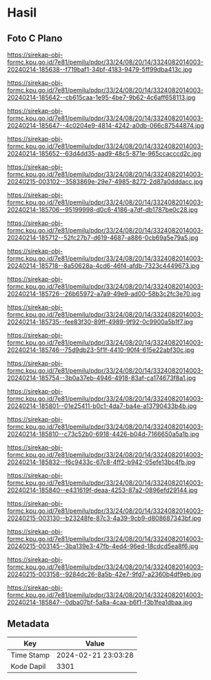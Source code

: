 # Hasil

## Foto C Plano

https://sirekap-obj-formc.kpu.go.id/7e81/pemilu/pdpr/33/24/08/20/14/3324082014003-20240214-185638--f719baf1-34bf-4183-9479-5ff99dba413c.jpg

https://sirekap-obj-formc.kpu.go.id/7e81/pemilu/pdpr/33/24/08/20/14/3324082014003-20240214-185642--cb615caa-1e95-4be7-9b62-4c6aff658113.jpg

https://sirekap-obj-formc.kpu.go.id/7e81/pemilu/pdpr/33/24/08/20/14/3324082014003-20240214-185647--4c0204e9-4814-4242-a0db-066c87544874.jpg

https://sirekap-obj-formc.kpu.go.id/7e81/pemilu/pdpr/33/24/08/20/14/3324082014003-20240214-185652--63d4dd35-aad9-48c5-871e-965ccacccd2c.jpg

https://sirekap-obj-formc.kpu.go.id/7e81/pemilu/pdpr/33/24/08/20/14/3324082014003-20240215-003102--3583869e-29e7-4985-8272-2d87a0dddacc.jpg

https://sirekap-obj-formc.kpu.go.id/7e81/pemilu/pdpr/33/24/08/20/14/3324082014003-20240214-185706--95199998-d0c6-4186-a7df-db1787be0c28.jpg

https://sirekap-obj-formc.kpu.go.id/7e81/pemilu/pdpr/33/24/08/20/14/3324082014003-20240214-185712--52fc27b7-d619-4687-a886-0cb69a5e79a5.jpg

https://sirekap-obj-formc.kpu.go.id/7e81/pemilu/pdpr/33/24/08/20/14/3324082014003-20240214-185718--8a50628a-4cd6-46f4-afdb-7323c4449673.jpg

https://sirekap-obj-formc.kpu.go.id/7e81/pemilu/pdpr/33/24/08/20/14/3324082014003-20240214-185726--26b65972-a7a9-49e9-ad00-58b3c2fc3e70.jpg

https://sirekap-obj-formc.kpu.go.id/7e81/pemilu/pdpr/33/24/08/20/14/3324082014003-20240214-185735--fee83f30-89ff-4989-9f92-0c9900a5b1f7.jpg

https://sirekap-obj-formc.kpu.go.id/7e81/pemilu/pdpr/33/24/08/20/14/3324082014003-20240214-185746--75d9db23-5f1f-4410-90f4-615e22abf30c.jpg

https://sirekap-obj-formc.kpu.go.id/7e81/pemilu/pdpr/33/24/08/20/14/3324082014003-20240214-185754--3b0a37eb-4946-4918-83af-ca174673f8a1.jpg

https://sirekap-obj-formc.kpu.go.id/7e81/pemilu/pdpr/33/24/08/20/14/3324082014003-20240214-185801--01e25411-b0c1-4da7-ba4e-a13790433b4b.jpg

https://sirekap-obj-formc.kpu.go.id/7e81/pemilu/pdpr/33/24/08/20/14/3324082014003-20240214-185810--c73c52b0-6918-4426-b04d-7166650a5a1b.jpg

https://sirekap-obj-formc.kpu.go.id/7e81/pemilu/pdpr/33/24/08/20/14/3324082014003-20240214-185832--f6c9433c-67c8-4ff2-b942-05efe13bc4fb.jpg

https://sirekap-obj-formc.kpu.go.id/7e81/pemilu/pdpr/33/24/08/20/14/3324082014003-20240214-185840--e431619f-deaa-4253-87a2-0896efd29144.jpg

https://sirekap-obj-formc.kpu.go.id/7e81/pemilu/pdpr/33/24/08/20/14/3324082014003-20240215-003130--b23248fe-87c3-4a39-9cb9-d808687343bf.jpg

https://sirekap-obj-formc.kpu.go.id/7e81/pemilu/pdpr/33/24/08/20/14/3324082014003-20240215-003145--3ba139e3-47fb-4ed4-96ed-18cdcd5ea8f6.jpg

https://sirekap-obj-formc.kpu.go.id/7e81/pemilu/pdpr/33/24/08/20/14/3324082014003-20240215-003158--9284dc26-8a5b-42e7-9fd7-a2360b4df9eb.jpg

https://sirekap-obj-formc.kpu.go.id/7e81/pemilu/pdpr/33/24/08/20/14/3324082014003-20240214-185847--0dba07bf-5a8a-4caa-b6f1-f3b1fea1dbaa.jpg


## Metadata

| Key        | Value               |
| ---------- | ------------------- |
| Time Stamp | 2024-02-21 23:03:28 |
| Kode Dapil | 3301                |



